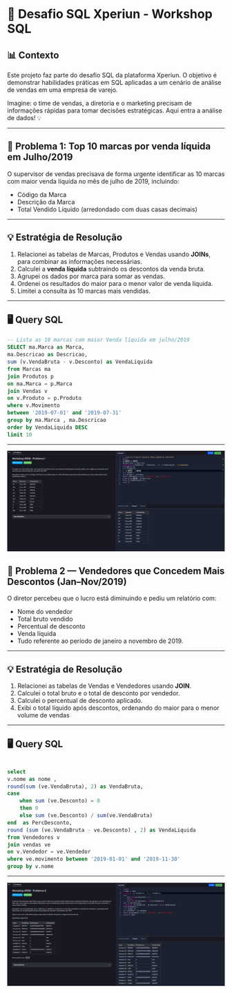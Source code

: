 #  🚀 Desafio SQL Xperiun - Workshop SQL

## 📊 Contexto
Este projeto faz parte do desafio SQL da plataforma Xperiun. 
O objetivo é demonstrar habilidades práticas em SQL aplicadas a um cenário de análise de vendas em uma empresa de varejo.

Imagine: o time de vendas, a diretoria e o marketing precisam de informações rápidas para tomar decisões estratégicas. Aqui entra a análise de dados! 💡

---

## 📝 Problema 1: Top 10 marcas por venda líquida em Julho/2019

O supervisor de vendas precisava de forma urgente identificar as 10 marcas com maior venda líquida no mês de julho de 2019, incluindo:
- Código da Marca
- Descrição da Marca
- Total Vendido Líquido (arredondado com duas casas decimais)

---

## 💡 Estratégia de Resolução
1. Relacionei as tabelas de Marcas, Produtos e Vendas usando **JOINs**, para combinar as informações necessárias.
2. Calculei a **venda líquida** subtraindo os descontos da venda bruta.
3. Agrupei os dados por marca para somar as vendas.
4. Ordenei os resultados do maior para o menor valor de venda líquida.
5. Limitei a consulta às 10 marcas mais vendidas.

---

## 🖥 Query SQL
```sql
-- Lista as 10 marcas com maior Venda líquida em julho/2019 
SELECT ma.Marca as Marca, 
ma.Descricao as Descricao, 
sum (v.VendaBruta - v.Desconto) as VendaLiquida 
from Marcas ma 
join Produtos p 
on ma.Marca = p.Marca 
join Vendas v 
on v.Produto = p.Produto 
where v.Movimento 
between '2019-07-01' and '2019-07-31' 
group by ma.Marca , ma.Descricao 
order by VendaLiquida DESC 
limit 10
```

---


![Desafio 1](problema1.png)


## 🧩 Problema 2 — Vendedores que Concedem Mais Descontos (Jan–Nov/2019)

O diretor percebeu que o lucro está diminuindo e pediu um relatório com:
- Nome do vendedor
- Total bruto vendido
- Percentual de desconto
- Venda líquida
- Tudo referente ao período de janeiro a novembro de 2019.
  
---

## 💡 Estratégia de Resolução
1. Relacionei as tabelas de Vendas e Vendedores usando **JOIN**.
2. Calculei o total bruto e o total de desconto por vendedor.
3. Calculei o percentual de desconto aplicado.
4. Exibi o total líquido após descontos, ordenando do maior para o menor volume de vendas


---

## 🖥 Query SQL
```sql
 
select
v.nome as nome ,
round(sum (ve.VendaBruta), 2) as VendaBruta,
case
    when sum (ve.Desconto) = 0
    then 0
    else sum (ve.Desconto) / sum(ve.VendaBruta) 
end  as PercDesconto,
round (sum (ve.VendaBruta - ve.Desconto) , 2) as VendaLiquida
from Vendedores v
join vendas ve
on v.Vendedor = ve.Vendedor
where ve.movimento between '2019-01-01' and '2019-11-30'
group by v.nome

```

---


![Desafio 2](problema2.png)



